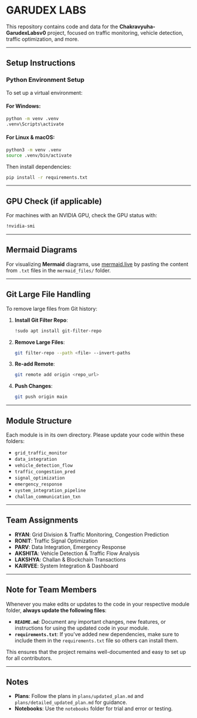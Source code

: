 # GARUDEX LABS

This repository contains code and data for the **Chakravyuha-GarudexLabsv0** project, focused on traffic monitoring, vehicle detection, traffic optimization, and more.

---

## Setup Instructions

### Python Environment Setup

To set up a virtual environment:

#### For **Windows**:
```bash
python -m venv .venv
.venv\Scripts\activate
```

#### For **Linux & macOS**:
```bash
python3 -m venv .venv
source .venv/bin/activate
```

Then install dependencies:
```bash
pip install -r requirements.txt
```

---

## GPU Check (if applicable)

For machines with an NVIDIA GPU, check the GPU status with:
```bash
!nvidia-smi
```

---

## Mermaid Diagrams

For visualizing **Mermaid** diagrams, use [mermaid.live](https://mermaid.live) by pasting the content from `.txt` files in the `mermaid_files/` folder.

---

## Git Large File Handling

To remove large files from Git history:

1. **Install Git Filter Repo**:
   ```bash
   !sudo apt install git-filter-repo
   ```

2. **Remove Large Files**:
   ```bash
   git filter-repo --path <file> --invert-paths
   ```

3. **Re-add Remote**:
   ```bash
   git remote add origin <repo_url>
   ```

4. **Push Changes**:
   ```bash
   git push origin main
   ```

---

## Module Structure

Each module is in its own directory. Please update your code within these folders:

- `grid_traffic_monitor`
- `data_integration`
- `vehicle_detection_flow`
- `traffic_congestion_pred`
- `signal_optimization`
- `emergency_response`
- `system_integration_pipeline`
- `challan_communication_txn`

---

## Team Assignments

- **RYAN**: Grid Division & Traffic Monitoring, Congestion Prediction
- **RONIT**: Traffic Signal Optimization
- **PARV**: Data Integration, Emergency Response
- **AKSHITA**: Vehicle Detection & Traffic Flow Analysis
- **LAKSHYA**: Challan & Blockchain Transactions
- **KAIRVEE**: System Integration & Dashboard

---

## Note for Team Members

Whenever you make edits or updates to the code in your respective module folder, **always update the following files**:

- **`README.md`**: Document any important changes, new features, or instructions for using the updated code in your module.
- **`requirements.txt`**: If you've added new dependencies, make sure to include them in the `requirements.txt` file so others can install them.

This ensures that the project remains well-documented and easy to set up for all contributors.

---

## Notes

- **Plans**: Follow the plans in `plans/updated_plan.md` and `plans/detailed_updated_plan.md` for guidance.
- **Notebooks**: Use the `notebooks` folder for trial and error or testing.